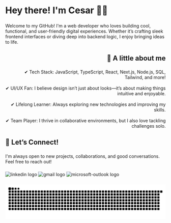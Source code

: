 <h1 align="left">Hey there! I'm Cesar 🤙🏼</h1>

###

<p align="left">Welcome to my GitHub! I'm a web developer who loves building cool, functional, and user-friendly digital experiences. Whether it’s crafting sleek frontend interfaces or diving deep into backend logic, I enjoy bringing ideas to life.</p>

###

<h2 align="right">🚀 A little about me</h2>

###

<p align="right">✔ Tech Stack: JavaScript, TypeScript, React, Next.js, Node.js, SQL, Tailwind, and more!<br><br>✔ UI/UX Fan: I believe design isn’t just about looks—it’s about making things intuitive and enjoyable.<br><br>✔ Lifelong Learner: Always exploring new technologies and improving my skills.<br><br>✔ Team Player: I thrive in collaborative environments, but I also love tackling challenges solo.</p>

###

<h2 align="left">💬 Let’s Connect!</h2>

###

<p align="left">I'm always open to new projects, collaborations, and good conversations. Feel free to reach out!</p>

###

<div align="left">
  <img src="https://raw.githubusercontent.com/maurodesouza/profile-readme-generator/master/src/assets/icons/social/linkedin/default.svg" width="52" height="40" alt="linkedin logo"  />
  <img src="https://raw.githubusercontent.com/maurodesouza/profile-readme-generator/master/src/assets/icons/social/gmail/default.svg" width="52" height="40" alt="gmail logo"  />
  <img src="https://raw.githubusercontent.com/maurodesouza/profile-readme-generator/master/src/assets/icons/social/microsoft-outlook/default.svg" width="52" height="40" alt="microsoft-outlook logo"  />
</div>

###

<img src="https://raw.githubusercontent.com/CisorM/CisorM/output/snake.svg" alt="Snake animation" />

###

